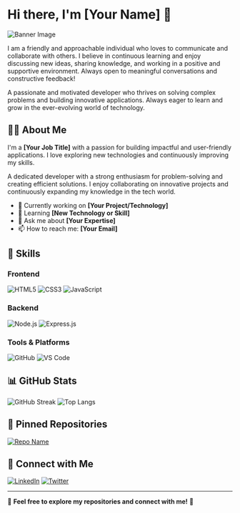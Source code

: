 # Hi there, I'm [Your Name] 👋

![Banner Image]([your-banner-image-ur](https://i.ibb.co.com/60c9G5JV/Blue-White-Modern-Online-Business-Webinar-Banner-Landscape.png)l)

I am a friendly and approachable individual who loves to communicate and collaborate with others. I believe in continuous learning and enjoy discussing new ideas, sharing knowledge, and working in a positive and supportive environment. Always open to meaningful conversations and constructive feedback!

A passionate and motivated developer who thrives on solving complex problems and building innovative applications. Always eager to learn and grow in the ever-evolving world of technology.

## 👨‍💻 About Me

I'm a **[Your Job Title]** with a passion for building impactful and user-friendly applications. I love exploring new technologies and continuously improving my skills.

A dedicated developer with a strong enthusiasm for problem-solving and creating efficient solutions. I enjoy collaborating on innovative projects and continuously expanding my knowledge in the tech world.

- 🔭 Currently working on **[Your Project/Technology]**
- 🌱 Learning **[New Technology or Skill]**
- 💬 Ask me about **[Your Expertise]**
- 📫 How to reach me: **[Your Email]**

## 🚀 Skills

### Frontend
![HTML5](https://img.shields.io/badge/HTML5-E34F26?style=for-the-badge&logo=html5&logoColor=white)
![CSS3](https://img.shields.io/badge/CSS3-1572B6?style=for-the-badge&logo=css3&logoColor=white)
![JavaScript](https://img.shields.io/badge/JavaScript-F7DF1E?style=for-the-badge&logo=javascript&logoColor=black)

### Backend
![Node.js](https://img.shields.io/badge/Node.js-339933?style=for-the-badge&logo=nodedotjs&logoColor=white)
![Express.js](https://img.shields.io/badge/Express.js-000000?style=for-the-badge&logo=express&logoColor=white)

### Tools & Platforms
![GitHub](https://img.shields.io/badge/GitHub-181717?style=for-the-badge&logo=github&logoColor=white)
![VS Code](https://img.shields.io/badge/VS%20Code-007ACC?style=for-the-badge&logo=visualstudiocode&logoColor=white)

## 📊 GitHub Stats
![GitHub Streak](https://github-readme-streak-stats.herokuapp.com/?user=your-github-username&theme=dark)
![Top Langs](https://github-readme-stats.vercel.app/api/top-langs/?username=your-github-username&layout=compact&theme=dark)

## 📌 Pinned Repositories
[![Repo Name](https://github-readme-stats.vercel.app/api/pin/?username=your-github-username&repo=repo-name&theme=dark)](https://github.com/your-github-username/repo-name)

## 🔗 Connect with Me
[![LinkedIn](https://img.shields.io/badge/LinkedIn-0A66C2?style=for-the-badge&logo=linkedin&logoColor=white)](https://linkedin.com/in/your-profile)
[![Twitter](https://img.shields.io/badge/Twitter-1DA1F2?style=for-the-badge&logo=twitter&logoColor=white)](https://twitter.com/your-profile)

---

📌 **Feel free to explore my repositories and connect with me!** 🚀
